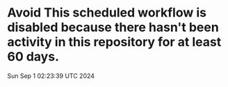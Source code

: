 # Avoid This scheduled workflow is disabled because there hasn't been activity in this repository for at least 60 days.
Sun Sep  1 02:23:39 UTC 2024
